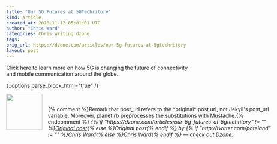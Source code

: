 ```yaml
---
title: "Our 5G Futures at 5GTechritory"
kind: article
created_at: 2018-11-12 05:01:01 UTC
author: "Chris Ward"
categories: Chris writing dzone
tags: 
orig_url: https://dzone.com/articles/our-5g-futures-at-5gtechritory
layout: post
---
```

Click here to learn more on how 5G is changing the future of connectivity and mobile communication around the globe.


{::options parse_block_html="true" /}
<div class="author">
   <img src="https://www.rss-specifications.com/rss-spec-rss.gif" style="width: 96px; height: 96;">
   <span style="position: absolute; padding: 32px 15px;">{% comment %}Remark that post_url refers to the *original* post url, not Jekyll's post_url variable. Moreover, planet.rb preprocesses the substitutions with Mustache.{% endcomment %}
      <i>{% if "https://dzone.com/articles/our-5g-futures-at-5gtechritory" != "" %}<a href="https://dzone.com/articles/our-5g-futures-at-5gtechritory">Original post</a>{% else %}Original post{% endif %} by {% if "http://twitter.com/poteland" != "" %}<a href="http://twitter.com/poteland">Chris Ward</a>{% else %}Chris Ward{% endif %} &mdash; check out <a href="https://dzone.com">Dzone</a>.</i>
  </span>
</div>
